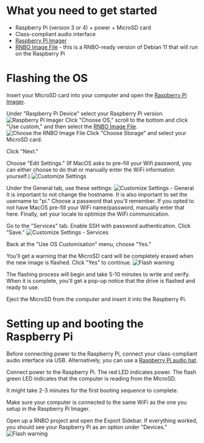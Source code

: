 # What you need to get started
- Raspberry Pi (version 3 or 4) + power + MicroSD card
- Class-compliant audio interface 
- [Raspberry Pi Imager](https://github.com/raspberrypi/rpi-imager/releases)
- [RNBO Image File](https://rnbo.cycling74.com/resources) - this is a RNBO-ready version of Debian 11 that will run on the Raspberry Pi

# Flashing the OS
Insert your MicroSD card into your computer and open the [Raspberry Pi Imager](https://github.com/raspberrypi/rpi-imager/releases).

Under "Raspberry Pi Device" select your Raspberry Pi version.
![Raspberry Pi Imager](./img/pi-imager.png)
Click "Choose OS," scroll to the bottom and click "Use custom," and then select the [RNBO Image File](https://rnbo.cycling74.com/resources).
![Choose the RNBO Image File](./img/os-choose.png)
Click "Choose Storage" and select your MicroSD card.

Click "Next."

Choose "Edit Settings." (If MacOS asks to pre-fill your Wifi password, you can either choose to do that or manually enter the WiFi information yourself.)
![Customize Settings](./img/custom-settings.png)

Under the General tab, use these settings:
![Customize Settings - General](./img/custom-settings-general.png)
It is important to not change the hostname. It is also important to set the username to "pi." Choose a password that you'll remember. If you opted to not have MacOS pre-fill your WiFi name/password, manually enter that here. Finally, set your locale to optimize the WiFi communication.

Go to the "Services" tab. Enable SSH with password authentication. Click "Save."
![Customize Settings - Services](./img/custom-settings-services.png)

Back at the "Use OS Customisation" menu, choose "Yes."

You'll get a warning that the MicroSD card will be completely erased when the new image is flashed. Click "Yes" to continue.
![Flash warning](./img/flash-warning.png)

The flashing process will begin and take 5-10 minutes to write and verify. When it is complete, you'll get a pop-up notice that the drive is flashed and ready to use.

Eject the MicroSD from the computer and insert it into the Raspberry Pi.

# Setting up and booting the Raspberry Pi
Before connecting power to the Raspberry Pi, connect your class-compliant audio interface via USB. Alternatively, you can use a [Raspberry Pi audio hat](https://www.google.com/search?q=raspberry+pi+audio+hat).

Connect power to the Raspberry Pi. The red LED indicates power. The flash green LED indicates that the computer is reading from the MicroSD.

It might take 2-3 minutes for the first booting sequence to complete.

Make sure your computer is connected to the same WiFi as the one you setup in the Raspberry Pi Imager.

Open up a RNBO project and open the Export Sidebar. If everything worked, you should see your Raspberry Pi as an option under "Devices."
![Flash warning](./img/export-devices.png)
